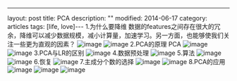 ---
layout: post
title: PCA
description: ""
modified: 2014-06-17
category: articles
tags: [life, love]---
1.为什么要降维
数据的features之间存在很大的冗余，降维可以减少数据规模，减小计算量，加速学习。另一方面，也能够使我们关注一些更为直观的因素？
![image](/assets/post-images/2014-06-17-9508dae6-36b2-4e2d-aa10-dab2f6b6b5c1.png)
![image](/assets/post-images/2014-06-17-fb2de392-7775-4ac2-c9f4-4158e8fe14ae.png)
2.PCA的原理
PCA
![image](/assets/post-images/2014-06-17-8232a53a-ef44-42fc-e205-f7d02ad8db13.png)
![image](/assets/post-images/2014-06-17-ada7273f-5d30-4203-f7ba-7d834b6653f4.png)
3.PCA与LR的区别
![image](/assets/post-images/2014-06-17-ba8c312b-c698-4d43-ef15-59cde00e0cec.png)
4.数据预处理
![image](/assets/post-images/2014-06-17-70f781f1-294f-4599-a04a-53686500f60b.png)
5.算法
![image](/assets/post-images/2014-06-17-9d0cc1a7-345f-4d5d-ead4-d2e03db91c38.png)
![image](/assets/post-images/2014-06-17-b4821e6a-c727-4a10-aab8-1b8139392bb1.png)
6.恢复
![image](/assets/post-images/2014-06-17-adf437c1-1dc1-4011-9207-e53ace68ac69.png)
7.主成分个数的选择
![image](/assets/post-images/2014-06-17-65154bb8-ba38-447e-842b-47a70b6a950c.png)
![image](/assets/post-images/2014-06-17-9e75e2e0-1fee-45c0-a52a-91a568babdff.png)
8.PCA的应用
![image](/assets/post-images/2014-06-17-904639e8-f145-4a0e-95de-ff9b06b2209a.png)
![image](/assets/post-images/2014-06-17-905137ac-553a-473a-ab73-519700becfc3.png)
![image](/assets/post-images/2014-06-17-1e7047e5-56a4-4c51-ca74-a06d5c63e470.png)



